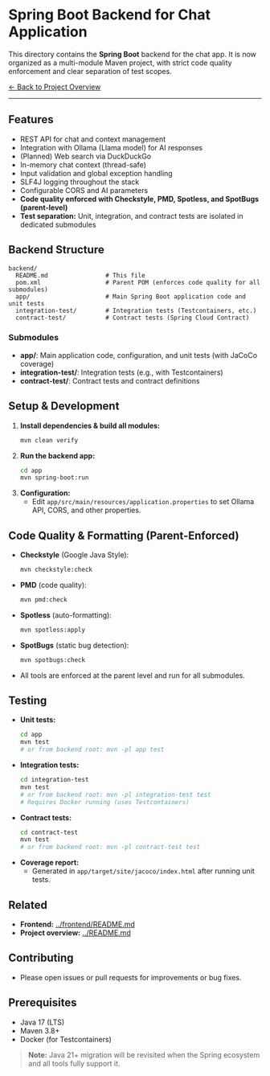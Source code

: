 # Spring Boot Backend for Chat Application

This directory contains the **Spring Boot** backend for the chat app. It is now organized as a multi-module Maven project, with strict code quality enforcement and clear separation of test scopes.

[← Back to Project Overview](../README.md)

---

## Features
- REST API for chat and context management
- Integration with Ollama (Llama model) for AI responses
- (Planned) Web search via DuckDuckGo
- In-memory chat context (thread-safe)
- Input validation and global exception handling
- SLF4J logging throughout the stack
- Configurable CORS and AI parameters
- **Code quality enforced with Checkstyle, PMD, Spotless, and SpotBugs (parent-level)**
- **Test separation:** Unit, integration, and contract tests are isolated in dedicated submodules

## Backend Structure
```
backend/
  README.md                # This file
  pom.xml                  # Parent POM (enforces code quality for all submodules)
  app/                     # Main Spring Boot application code and unit tests
  integration-test/        # Integration tests (Testcontainers, etc.)
  contract-test/           # Contract tests (Spring Cloud Contract)
```

### Submodules
- **app/**: Main application code, configuration, and unit tests (with JaCoCo coverage)
- **integration-test/**: Integration tests (e.g., with Testcontainers)
- **contract-test/**: Contract tests and contract definitions

## Setup & Development
1. **Install dependencies & build all modules:**
   ```sh
   mvn clean verify
   ```
2. **Run the backend app:**
   ```sh
   cd app
   mvn spring-boot:run
   ```
3. **Configuration:**
   - Edit `app/src/main/resources/application.properties` to set Ollama API, CORS, and other properties.

## Code Quality & Formatting (Parent-Enforced)
- **Checkstyle** (Google Java Style):
  ```sh
  mvn checkstyle:check
  ```
- **PMD** (code quality):
  ```sh
  mvn pmd:check
  ```
- **Spotless** (auto-formatting):
  ```sh
  mvn spotless:apply
  ```
- **SpotBugs** (static bug detection):
  ```sh
  mvn spotbugs:check
  ```
- All tools are enforced at the parent level and run for all submodules.

## Testing
- **Unit tests:**
  ```sh
  cd app
  mvn test
  # or from backend root: mvn -pl app test
  ```
- **Integration tests:**
  ```sh
  cd integration-test
  mvn test
  # or from backend root: mvn -pl integration-test test
  # Requires Docker running (uses Testcontainers)
  ```
- **Contract tests:**
  ```sh
  cd contract-test
  mvn test
  # or from backend root: mvn -pl contract-test test
  ```
- **Coverage report:**
  - Generated in `app/target/site/jacoco/index.html` after running unit tests.

## Related
- **Frontend:** [../frontend/README.md](../frontend/README.md)
- **Project overview:** [../README.md](../README.md)

## Contributing
- Please open issues or pull requests for improvements or bug fixes.

## Prerequisites
- Java 17 (LTS)
- Maven 3.8+
- Docker (for Testcontainers)

> **Note:** Java 21+ migration will be revisited when the Spring ecosystem and all tools fully support it. 